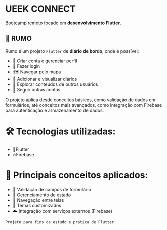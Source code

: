 # UEEK CONNECT

Bootcamp remoto focado em **desenvolvimento Flutter**.  

## 🚀 RUMO

Rumo é um projeto `Flutter` de **diário de bordo**, onde é possível:

- 👤 Criar conta e gerenciar perfil
- 🔐 Fazer login
- 🗺️ Navegar pelo mapa
- 📔 Adicionar e visualizar diários
- 🧭 Explorar conteúdos de outros usuários
- 🤝 Seguir outras contas

O projeto aplica desde conceitos básicos, como validação de dados em formulários, até conceitos mais avançados, como integração com Firebase para autenticação e armazenamento de dados.

# 🛠️ Tecnologias utilizadas:

- 💙Flutter
- 🔥Firebase

# 🧩 Principais conceitos aplicados:

- 📝 Validação de campos de formulário  
- 🔄 Gerenciamento de estado  
- 🧭 Navegação entre telas  
- 🎨 Temas customizados  
- ☁️ Integração com serviços externos (Firebase)  

`Projeto para fins de estudo e prática de Flutter.`
